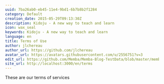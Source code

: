 ```yaml
---
uuid: 7ba26ab0-eb45-11e4-9bd1-6b7b8b2f1284
category: Default
creation_date: 2015-05-29T09:13:30Z
description: Kidoju - A new way to teach and learn
icon: wax_seal
keywords: Kidoju - A new way to teach and learn
language: en
title: Terms of Use
author: jlchereau
author_url: https://github.com/jlchereau
avatar_url: https://avatars.githubusercontent.com/u/2556751?v=3
edit_url: https://github.com/Memba/Memba-Blog-TestData/blob/master/memba/en/pages/terms.md
site_url: http://localhost:3000/en/terms
---
```

These are our terms of services